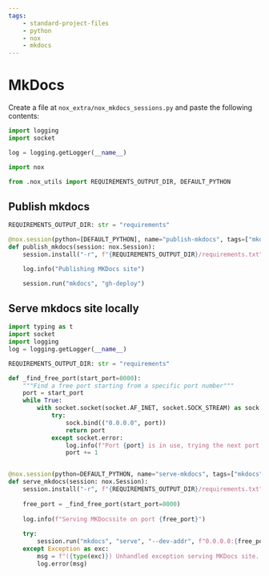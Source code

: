 ```yaml
---
tags:
    - standard-project-files
    - python
    - nox
    - mkdocs
---
```


# MkDocs

Create a file at `nox_extra/nox_mkdocs_sessions.py` and paste the following contents:

```python title="nox_extra/nox_mkdocs_sessions.py imports" linenums="1"
import logging
import socket

log = logging.getLogger(__name__)

import nox

from .nox_utils import REQUIREMENTS_OUTPUT_DIR, DEFAULT_PYTHON

```

## Publish mkdocs
```python title="noxfile.py" linenums="1"
REQUIREMENTS_OUTPUT_DIR: str = "requirements"

@nox.session(python=[DEFAULT_PYTHON], name="publish-mkdocs", tags=["mkdocs", "publish"])
def publish_mkdocs(session: nox.Session):
    session.install("-r", f"{REQUIREMENTS_OUTPUT_DIR}/requirements.txt")

    log.info("Publishing MKDocs site")

    session.run("mkdocs", "gh-deploy")
```

## Serve mkdocs site locally

```python
import typing as t
import socket
import logging
log = logging.getLogger(__name__)

REQUIREMENTS_OUTPUT_DIR: str = "requirements"

def _find_free_port(start_port=8000):
    """Find a free port starting from a specific port number"""
    port = start_port
    while True:
        with socket.socket(socket.AF_INET, socket.SOCK_STREAM) as sock:
            try:
                sock.bind(("0.0.0.0", port))
                return port
            except socket.error:
                log.info(f"Port {port} is in use, trying the next port.")
                port += 1


@nox.session(python=DEFAULT_PYTHON, name="serve-mkdocs", tags=["mkdocs", "serve"])
def serve_mkdocs(session: nox.Session):
    session.install("-r", f"{REQUIREMENTS_OUTPUT_DIR}/requirements.txt")
    
    free_port = _find_free_port(start_port=8000)
    
    log.info(f"Serving MKDocssite on port {free_port}")
    
    try:
        session.run("mkdocs", "serve", "--dev-addr", f"0.0.0.0:{free_port}")
    except Exception as exc:
        msg = f"({type(exc)}) Unhandled exception serving MKDocs site. Details: {exc}"
        log.error(msg)

```
